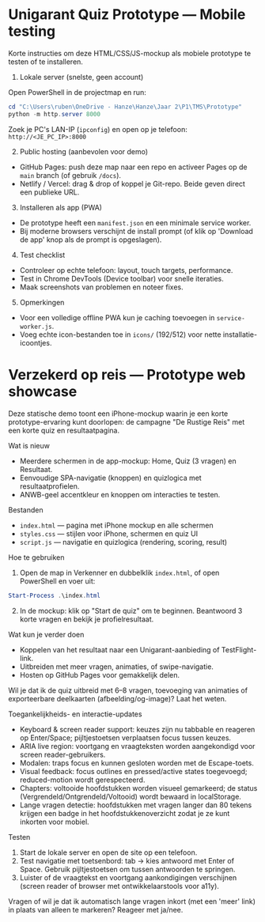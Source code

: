 # Unigarant Quiz Prototype — Mobile testing

Korte instructies om deze HTML/CSS/JS-mockup als mobiele prototype te testen of te installeren.

1. Lokale server (snelste, geen account)

Open PowerShell in de projectmap en run:

```powershell
cd "C:\Users\ruben\OneDrive - Hanze\Hanze\Jaar 2\P1\TMS\Prototype"
python -m http.server 8000
```

Zoek je PC's LAN-IP (`ipconfig`) en open op je telefoon:
`http://<JE_PC_IP>:8000`

2. Public hosting (aanbevolen voor demo)

- GitHub Pages: push deze map naar een repo en activeer Pages op de `main` branch (of gebruik `/docs`).
- Netlify / Vercel: drag & drop of koppel je Git-repo. Beide geven direct een publieke URL.

3. Installeren als app (PWA)

- De prototype heeft een `manifest.json` en een minimale service worker.
- Bij moderne browsers verschijnt de install prompt (of klik op 'Download de app' knop als de prompt is opgeslagen).

4. Test checklist

- Controleer op echte telefoon: layout, touch targets, performance.
- Test in Chrome DevTools (Device toolbar) voor snelle iteraties.
- Maak screenshots van problemen en noteer fixes.

5. Opmerkingen

- Voor een volledige offline PWA kun je caching toevoegen in `service-worker.js`.
- Voeg echte icon-bestanden toe in `icons/` (192/512) voor nette installatie-icoontjes.

# Verzekerd op reis — Prototype web showcase

Deze statische demo toont een iPhone-mockup waarin je een korte prototype-ervaring kunt doorlopen: de campagne "De Rustige Reis" met een korte quiz en resultaatpagina.

Wat is nieuw

- Meerdere schermen in de app-mockup: Home, Quiz (3 vragen) en Resultaat.
- Eenvoudige SPA-navigatie (knoppen) en quizlogica met resultaatprofielen.
- ANWB-geel accentkleur en knoppen om interacties te testen.

Bestanden

- `index.html` — pagina met iPhone mockup en alle schermen
- `styles.css` — stijlen voor iPhone, schermen en quiz UI
- `script.js` — navigatie en quizlogica (rendering, scoring, result)

Hoe te gebruiken

1. Open de map in Verkenner en dubbelklik `index.html`, of open PowerShell en voer uit:

```powershell
Start-Process .\index.html
```

2. In de mockup: klik op "Start de quiz" om te beginnen. Beantwoord 3 korte vragen en bekijk je profielresultaat.

Wat kun je verder doen

- Koppelen van het resultaat naar een Unigarant-aanbieding of TestFlight-link.
- Uitbreiden met meer vragen, animaties, of swipe-navigatie.
- Hosten op GitHub Pages voor gemakkelijk delen.

Wil je dat ik de quiz uitbreid met 6–8 vragen, toevoeging van animaties of exporteerbare deelkaarten (afbeelding/og-image)? Laat het weten.

Toegankelijkheids- en interactie-updates

- Keyboard & screen reader support: keuzes zijn nu tabbable en reageren op Enter/Space; pijltjestoetsen verplaatsen focus tussen keuzes.
- ARIA live region: voortgang en vraagteksten worden aangekondigd voor screen reader-gebruikers.
- Modalen: traps focus en kunnen gesloten worden met de Escape-toets.
- Visual feedback: focus outlines en pressed/active states toegevoegd; reduced-motion wordt gerespecteerd.
- Chapters: voltooide hoofdstukken worden visueel gemarkeerd; de status (Vergrendeld/Ontgrendeld/Voltooid) wordt bewaard in localStorage.
- Lange vragen detectie: hoofdstukken met vragen langer dan 80 tekens krijgen een badge in het hoofdstukkenoverzicht zodat je ze kunt inkorten voor mobiel.

Testen

1. Start de lokale server en open de site op een telefoon.
2. Test navigatie met toetsenbord: tab → kies antwoord met Enter of Space. Gebruik pijltjestoetsen om tussen antwoorden te springen.
3. Luister of de vraagtekst en voortgang aankondigingen verschijnen (screen reader of browser met ontwikkelaarstools voor a11y).

Vragen of wil je dat ik automatisch lange vragen inkort (met een 'meer' link) in plaats van alleen te markeren? Reageer met ja/nee.
